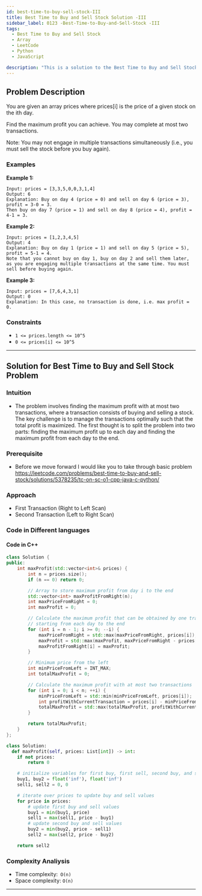 ```yaml
---
id: best-time-to-buy-sell-stock-III
title: Best Time to Buy and Sell Stock Solution -III
sidebar_label: 0123 -Best-Time-to-Buy-and-Sell-Stock -III
tags:
  - Best Time to Buy and Sell Stock
  - Array
  - LeetCode
  - Python
  - JavaScript

description: "This is a solution to the Best Time to Buy and Sell Stock problem -III on LeetCode."
---
```



## Problem Description
You are given an array prices where prices[i] is the price of a given stock on the ith day.

Find the maximum profit you can achieve. You may complete at most two transactions.

Note: You may not engage in multiple transactions simultaneously (i.e., you must sell the stock before you buy again).

### Examples

**Example 1:**

```plaintext
Input: prices = [3,3,5,0,0,3,1,4]
Output: 6
Explanation: Buy on day 4 (price = 0) and sell on day 6 (price = 3), profit = 3-0 = 3.
Then buy on day 7 (price = 1) and sell on day 8 (price = 4), profit = 4-1 = 3.
```

**Example 2:**

```plaintext
Input: prices = [1,2,3,4,5]
Output: 4
Explanation: Buy on day 1 (price = 1) and sell on day 5 (price = 5), profit = 5-1 = 4.
Note that you cannot buy on day 1, buy on day 2 and sell them later, as you are engaging multiple transactions at the same time. You must sell before buying again.
```

**Example 3:**
```plaintext
Input: prices = [7,6,4,3,1]
Output: 0
Explanation: In this case, no transaction is done, i.e. max profit = 0.
```

### Constraints

- `1 <= prices.length <= 10^5`
- `0 <= prices[i] <= 10^5`

---

## Solution for Best Time to Buy and Sell Stock Problem
### Intuition
- The problem involves finding the maximum profit with at most two transactions, where a transaction consists of buying and selling a stock. The key challenge is to manage the transactions optimally such that the total profit is maximized. The first thought is to split the problem into two parts: finding the maximum profit up to each day and finding the maximum profit from each day to the end.

### Prerequisite
- Before we move forward I would like you to take through basic problem
https://leetcode.com/problems/best-time-to-buy-and-sell-stock/solutions/5378235/tc-on-sc-o1-cpp-java-c-python/

### Approach
- First Transaction (Right to Left Scan)
- Second Transaction (Left to Right Scan)

### Code in Different languages
#### Code in C++

```c++
class Solution {
public:
    int maxProfit(std::vector<int>& prices) {
        int n = prices.size();
        if (n == 0) return 0;

        // Array to store maximum profit from day i to the end
        std::vector<int> maxProfitFromRight(n);
        int maxPriceFromRight = 0;
        int maxProfit = 0;

        // Calculate the maximum profit that can be obtained by one transaction
        // starting from each day to the end
        for (int i = n - 1; i >= 0; --i) {
            maxPriceFromRight = std::max(maxPriceFromRight, prices[i]);
            maxProfit = std::max(maxProfit, maxPriceFromRight - prices[i]);
            maxProfitFromRight[i] = maxProfit;
        }

        // Minimum price from the left
        int minPriceFromLeft = INT_MAX;
        int totalMaxProfit = 0;

        // Calculate the maximum profit with at most two transactions
        for (int i = 0; i < n; ++i) {
            minPriceFromLeft = std::min(minPriceFromLeft, prices[i]);
            int profitWithCurrentTransaction = prices[i] - minPriceFromLeft;
            totalMaxProfit = std::max(totalMaxProfit, profitWithCurrentTransaction + maxProfitFromRight[i]);
        }

        return totalMaxProfit;
    }
};
```

```python
class Solution:
  def maxProfit(self, prices: List[int]) -> int:
    if not prices:
        return 0

    # initialize variables for first buy, first sell, second buy, and second sell
    buy1, buy2 = float('inf'), float('inf')
    sell1, sell2 = 0, 0

    # iterate over prices to update buy and sell values
    for price in prices:
        # update first buy and sell values
        buy1 = min(buy1, price)
        sell1 = max(sell1, price - buy1)
        # update second buy and sell values
        buy2 = min(buy2, price - sell1)
        sell2 = max(sell2, price - buy2)

    return sell2
```




### Complexity Analiysis

- Time complexity:` O(n)`
- Space complexity: `O(n)`
---